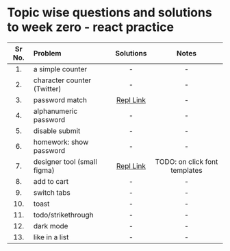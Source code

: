 # Topic wise questions and solutions to week zero - react practice

| Sr No.       | Problem                       | Solutions   | Notes |
| :---:         | :---                          |    :----:   |    :----:   |
| 1.           | a simple counter              |      -      |      -      |
| 2.           | character counter (Twitter)   |      -      |      -      |
| 3.           | password match                | [Repl Link](https://repl.it/@ApurvChimralwar/password-match-via-only-one-useState-call) |      -      |
| 4.           | alphanumeric password         |      -      |      -      |
| 5.           | disable submit                |      -      |      -      |
| 6.           | homework: show password       |      -      |      -      |
| 7.           | designer tool (small figma)   | [Repl Link](https://repl.it/@ApurvChimralwar/designer-tool-small-figma-app-v3) |      TODO: on click font templates      |
| 8.           | add to cart                   |      -      |      -      |
| 9.           | switch tabs                   |      -      |      -      |
| 10.          | toast                         |      -      |      -      |
| 11.          | todo/strikethrough            |      -      |      -      |
| 12.          | dark mode                     |      -      |      -      |
| 13.          | like in a list                |      -      |      -      |

